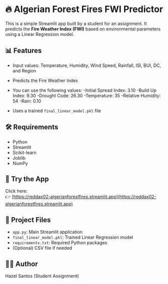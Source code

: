 # 🔥 Algerian Forest Fires FWI Predictor

This is a simple Streamlit app built by a student for an assignment. It predicts the **Fire Weather Index (FWI)** based on environmental parameters using a Linear Regression model.

## 📊 Features
- Input values: Temperature, Humidity, Wind Speed, Rainfall, ISI, BUI, DC, and Region
- Predicts the Fire Weather Index
- You can use the following values: 
    -Initial Spread Index: 3.10
    -Build Up Index: 9.30
    -Drought Code: 26.30
    -Temperature: 35
    -Relative Humidity: 54
    -Rain: 0.10
    
- Uses a trained `final_linear_model.pkl` file

## 🛠️ Requirements
- Python
- Streamlit
- Scikit-learn
- Joblib
- NumPy

## 🚀 Try the App
Click here:  
👉 [https://reddax02-algerianforestfires.streamlit.app](https://reddax02-algerianforestfires.streamlit.app)

## 📁 Project Files
- `app.py`: Main Streamlit application
- `final_linear_model.pkl`: Trained Linear Regression model
- `requirements.txt`: Required Python packages
- (Optional) CSV file if needed

## 🙋‍♂️ Author
Hazel Santos (Student Assignment)
